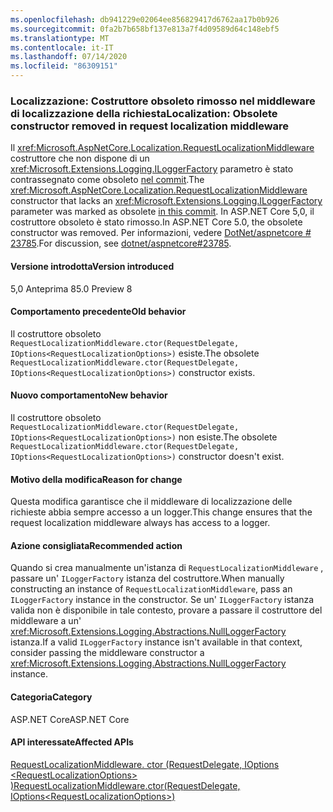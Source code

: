 ```yaml
---
ms.openlocfilehash: db941229e02064ee856829417d6762aa17b0b926
ms.sourcegitcommit: 0fa2b7b658bf137e813a7f4d09589d64c148ebf5
ms.translationtype: MT
ms.contentlocale: it-IT
ms.lasthandoff: 07/14/2020
ms.locfileid: "86309151"
---
```

### <a name="localization-obsolete-constructor-removed-in-request-localization-middleware"></a><span data-ttu-id="67656-101">Localizzazione: Costruttore obsoleto rimosso nel middleware di localizzazione della richiesta</span><span class="sxs-lookup"><span data-stu-id="67656-101">Localization: Obsolete constructor removed in request localization middleware</span></span>

<span data-ttu-id="67656-102">Il <xref:Microsoft.AspNetCore.Localization.RequestLocalizationMiddleware> costruttore che non dispone di un <xref:Microsoft.Extensions.Logging.ILoggerFactory> parametro è stato contrassegnato come obsoleto [nel commit](https://github.com/dotnet/aspnetcore/commit/ba8c6ccf6fd3eeb7fc42a159d362b15eae4fb3a0).</span><span class="sxs-lookup"><span data-stu-id="67656-102">The <xref:Microsoft.AspNetCore.Localization.RequestLocalizationMiddleware> constructor that lacks an <xref:Microsoft.Extensions.Logging.ILoggerFactory> parameter was marked as obsolete [in this commit](https://github.com/dotnet/aspnetcore/commit/ba8c6ccf6fd3eeb7fc42a159d362b15eae4fb3a0).</span></span> <span data-ttu-id="67656-103">In ASP.NET Core 5,0, il costruttore obsoleto è stato rimosso.</span><span class="sxs-lookup"><span data-stu-id="67656-103">In ASP.NET Core 5.0, the obsolete constructor was removed.</span></span> <span data-ttu-id="67656-104">Per informazioni, vedere [DotNet/aspnetcore # 23785](https://github.com/dotnet/aspnetcore/issues/23785).</span><span class="sxs-lookup"><span data-stu-id="67656-104">For discussion, see [dotnet/aspnetcore#23785](https://github.com/dotnet/aspnetcore/issues/23785).</span></span>

#### <a name="version-introduced"></a><span data-ttu-id="67656-105">Versione introdotta</span><span class="sxs-lookup"><span data-stu-id="67656-105">Version introduced</span></span>

<span data-ttu-id="67656-106">5,0 Anteprima 8</span><span class="sxs-lookup"><span data-stu-id="67656-106">5.0 Preview 8</span></span>

#### <a name="old-behavior"></a><span data-ttu-id="67656-107">Comportamento precedente</span><span class="sxs-lookup"><span data-stu-id="67656-107">Old behavior</span></span>

<span data-ttu-id="67656-108">Il costruttore obsoleto `RequestLocalizationMiddleware.ctor(RequestDelegate, IOptions<RequestLocalizationOptions>)` esiste.</span><span class="sxs-lookup"><span data-stu-id="67656-108">The obsolete `RequestLocalizationMiddleware.ctor(RequestDelegate, IOptions<RequestLocalizationOptions>)` constructor exists.</span></span>

#### <a name="new-behavior"></a><span data-ttu-id="67656-109">Nuovo comportamento</span><span class="sxs-lookup"><span data-stu-id="67656-109">New behavior</span></span>

<span data-ttu-id="67656-110">Il costruttore obsoleto `RequestLocalizationMiddleware.ctor(RequestDelegate, IOptions<RequestLocalizationOptions>)` non esiste.</span><span class="sxs-lookup"><span data-stu-id="67656-110">The obsolete `RequestLocalizationMiddleware.ctor(RequestDelegate, IOptions<RequestLocalizationOptions>)` constructor doesn't exist.</span></span>

#### <a name="reason-for-change"></a><span data-ttu-id="67656-111">Motivo della modifica</span><span class="sxs-lookup"><span data-stu-id="67656-111">Reason for change</span></span>

<span data-ttu-id="67656-112">Questa modifica garantisce che il middleware di localizzazione delle richieste abbia sempre accesso a un logger.</span><span class="sxs-lookup"><span data-stu-id="67656-112">This change ensures that the request localization middleware always has access to a logger.</span></span>

#### <a name="recommended-action"></a><span data-ttu-id="67656-113">Azione consigliata</span><span class="sxs-lookup"><span data-stu-id="67656-113">Recommended action</span></span>

<span data-ttu-id="67656-114">Quando si crea manualmente un'istanza di `RequestLocalizationMiddleware` , passare un' `ILoggerFactory` istanza del costruttore.</span><span class="sxs-lookup"><span data-stu-id="67656-114">When manually constructing an instance of `RequestLocalizationMiddleware`, pass an `ILoggerFactory` instance in the constructor.</span></span> <span data-ttu-id="67656-115">Se un' `ILoggerFactory` istanza valida non è disponibile in tale contesto, provare a passare il costruttore del middleware a un' <xref:Microsoft.Extensions.Logging.Abstractions.NullLoggerFactory> istanza.</span><span class="sxs-lookup"><span data-stu-id="67656-115">If a valid `ILoggerFactory` instance isn't available in that context, consider passing the middleware constructor a <xref:Microsoft.Extensions.Logging.Abstractions.NullLoggerFactory> instance.</span></span>

#### <a name="category"></a><span data-ttu-id="67656-116">Categoria</span><span class="sxs-lookup"><span data-stu-id="67656-116">Category</span></span>

<span data-ttu-id="67656-117">ASP.NET Core</span><span class="sxs-lookup"><span data-stu-id="67656-117">ASP.NET Core</span></span>

#### <a name="affected-apis"></a><span data-ttu-id="67656-118">API interessate</span><span class="sxs-lookup"><span data-stu-id="67656-118">Affected APIs</span></span>

[<span data-ttu-id="67656-119">RequestLocalizationMiddleware. ctor (RequestDelegate, IOptions \<RequestLocalizationOptions> )</span><span class="sxs-lookup"><span data-stu-id="67656-119">RequestLocalizationMiddleware.ctor(RequestDelegate, IOptions\<RequestLocalizationOptions>)</span></span>](/dotnet/api/microsoft.aspnetcore.localization.requestlocalizationmiddleware.-ctor?view=aspnetcore-3.1#Microsoft_AspNetCore_Localization_RequestLocalizationMiddleware__ctor_Microsoft_AspNetCore_Http_RequestDelegate_Microsoft_Extensions_Options_IOptions_Microsoft_AspNetCore_Builder_RequestLocalizationOptions__)

<!--

#### Affected APIs

`M:Microsoft.AspNetCore.Localization.RequestLocalizationMiddleware.#ctor(Microsoft.AspNetCore.Http.RequestDelegate,Microsoft.Extensions.Options.IOptions{Microsoft.AspNetCore.Builder.RequestLocalizationOptions})`

-->
